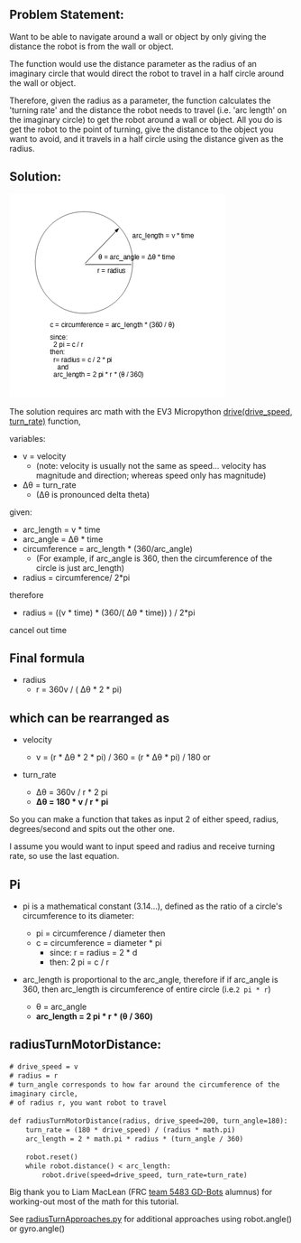 ## Problem Statement: 

Want to be able to navigate around a wall or object by only giving the distance the robot is from the wall or object.

The function would use the distance parameter as the radius of an imaginary circle that would direct the robot to travel 
in a half circle around the wall or object.

Therefore, given the radius as a parameter, the function calculates the 'turning rate' and the distance the robot
needs to travel (i.e. 'arc length' on the imaginary circle) to get the robot around a wall or object.  All you 
do is get the robot to the point of turning, give the distance to the object you want to avoid, and it travels 
in a half circle using the distance given as the radius.

## Solution:
![image](circleArcMath.jpg)

The solution requires arc math with the EV3 Micropython [drive(drive_speed, turn_rate)](https://pybricks.github.io/ev3-micropython/robotics.html#pybricks.robotics.DriveBase.drive) function,

variables: 
  * v = velocity
    * (note: velocity is usually not the same as speed... velocity has magnitude and direction; whereas speed only has magnitude)
  * Δθ = turn_rate 
    * (Δθ is pronounced delta theta)
  
given:  
  * arc_length = v * time
  * arc_angle = Δθ * time
  * circumference = arc_length * (360/arc_angle)  
    * (For example, if arc_angle is 360, then the circumference of the circle is just arc_length)
  * radius = circumference/ 2*pi

therefore
  * radius = ((v * time) * (360/( Δθ * time)) ) / 2*pi

cancel out time

## Final formula
  * radius
    * r = 360v / ( Δθ * 2 * pi)

## which can be rearranged as

  * velocity
    * v = (r *  Δθ * 2 * pi) / 360 = (r *  Δθ * pi) / 180
or

  * turn_rate
    * Δθ = 360v / r * 2 pi
    * **Δθ = 180 * v / r * pi**    

So you can make a function that takes as input 2 of either speed, radius, degrees/second and spits out the other one.

I assume you would want to input speed and radius and receive turning rate, so use the last equation.

## Pi
  *  pi is a mathematical constant (3.14...), defined as the ratio of a circle's circumference to its diameter:
     * pi = circumference / diameter 
     then
     * c = circumference = diameter * pi
       * since: r = radius = 2 * d
       * then:  2 pi = c / r

  * arc_length is proportional to the arc_angle, therefore if if arc_angle is 360, then arc_length is 
    circumference of entire circle (i.e.`2 pi * r`)
    * θ = arc_angle
    * **arc_length = 2 pi * r * (θ / 360)**
  
## radiusTurnMotorDistance:

```
# drive_speed = v
# radius = r
# turn_angle corresponds to how far around the circumference of the imaginary circle, 
# of radius r, you want robot to travel

def radiusTurnMotorDistance(radius, drive_speed=200, turn_angle=180):
    turn_rate = (180 * drive_speed) / (radius * math.pi)
    arc_length = 2 * math.pi * radius * (turn_angle / 360)

    robot.reset()      
    while robot.distance() < arc_length:
        robot.drive(speed=drive_speed, turn_rate=turn_rate)
```

Big thank you to Liam MacLean (FRC [team 5483 GD-Bots](https://github.com/Team-5483) alumnus) for working-out most of the 
math for this tutorial.  

See [radiusTurnApproaches.py](/programs/radiusTurnApproaches.py) for additional approaches using robot.angle() or gyro.angle()

